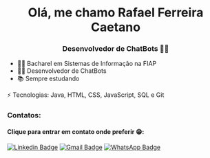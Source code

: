 <h1 align="center">Olá, me chamo Rafael Ferreira Caetano</h1>
<h3 align="center">Desenvolvedor de ChatBots 👨‍💻</h3>

- 👨‍🎓 Bacharel em Sistemas de Informação na FIAP
- 👨‍💻 Desenvolvedor de ChatBots
- 📚 Sempre estudando

⚡ Tecnologias: Java, HTML, CSS, JavaScript, SQL e Git

<h3>Contatos:</h3>
<h4>Clique para entrar em contato onde preferir 😁:</h4>

[![Linkedin Badge](https://img.shields.io/badge/-LinkedIn-blue?style=flat-square&logo=Linkedin&logoColor=white&link=https://www.linkedin.com/in/rafacaetano7)](https://www.linkedin.com/in/rafacaetano7)
[![Gmail Badge](https://img.shields.io/badge/-Email-c14438?style=flat-square&logo=Gmail&logoColor=white&link=mailto:rcaetano0709@gmail.com)](mailto:rcaetano0709@gmail.com)
[![WhatsApp Badge](https://img.shields.io/badge/-WhatsApp-lightgreen?style=flat-square&logo=Whatsapp&logoColor=white&link=https://api.whatsapp.com/send/?phone=5511942093914&text=Ol%C3%A1+Rafael%21&type=phone_number&app_absent=0)](https://api.whatsapp.com/send/?phone=5511942093914&text=Ol%C3%A1+Rafael%21&type=phone_number&app_absent=0)
